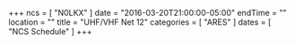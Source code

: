 +++
ncs = [ "N0LKX" ]
date = "2016-03-20T21:00:00-05:00"
endTime = ""
location = ""
title = "UHF/VHF Net 12"
categories = [ "ARES" ]
dates = [ "NCS Schedule" ]
+++
